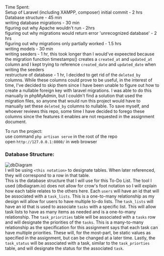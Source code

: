 Time Spent:<br/>
Setup of Laravel (including XAMPP, composer) initial commit - 2 hrs<br/>
Database structure - 45 min<br/>
writing database migrations - 30 min<br/>
figuring out why Apache wouldn't run - 2hrs<br/>
figuring out why migrations would return error 'unrecognized database' - 2 hrs<br/>
figuring out why migrations only partially worked - 1.5 hrs<br/>
writing models - 30 min<br/>
writing seeders - 1 hr, this took longer than I would've expeected because the migration function timestamps() creates a `created_at` and `updated_at` column and I kept trying to reference `created_date` and `updated_date` when writing the seeders<br/>
restructure of database - 1 hr, I decided to get rid of the `deleted_by` columns. While these columns could prove to be useful, in the interest of time, I've decided to skip them since I have been unable to figure out how to create a nullable foreign key with laravel migrations. I was able to do this manually in phpMyAdmin, but I couldn't find a solution that used the migration files, so anyone that would run this project would have to manually set these `deleted_by` columns to nullable. To save myself, and whoever reviews this repo, some time I have decided to forego these columns since the features it enables are not requested in the assignment document.


To run the project:<br/>
use command `php artisan serve` in the root of the repo<br/>
open `http://127.0.0.1:8000/` in web browser

### Database Structure:<br/>
![dbDiagram](https://user-images.githubusercontent.com/35579966/108271783-5782cb80-713f-11eb-8040-42cc87894afc.PNG)<br/>
I will be using `<this notation>` to designate tables. When later referenced, they will correspond to a row in that table.<br/>
This is the database structure that I will use for this To-Do List. The tool I used (dbdiagram.io) does not allow for
crow's foot notation so I will explain how each table relates to the others here. Each `users` will have an id that will
be associated with a `task_lists`. This is a one-to-many relationship as my design will allow for users to have multiple
to-do lists. The `task_lists` will have an id that is used to associate `tasks` with a specific list. This will allow task
lists to have as many items as needed and is a one-to-many relationship. The `task_priorities` table will be associated 
with a `tasks` row and will designate the priorities of the `tasks`. This is a many-to-many relationship as the 
specification for this assignment says that each task can have multiple priorities. These will, for the most-part, be 
static values as specified in the assignment, but can be changed at a later time. Lastly, the `task_status` will be 
associated with a task, similar to the `task_priorties` table, and will designate the status for the associated `task`.
